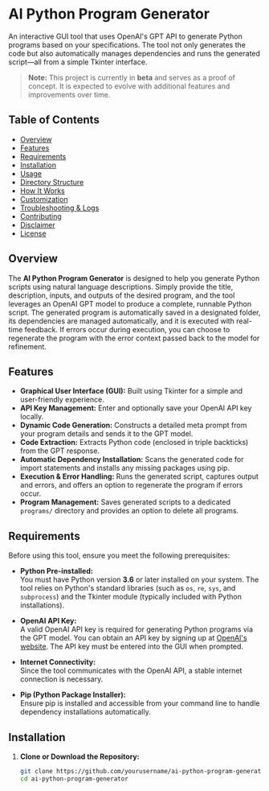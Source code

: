 # AI Python Program Generator

An interactive GUI tool that uses OpenAI's GPT API to generate Python programs based on your specifications. The tool not only generates the code but also automatically manages dependencies and runs the generated script—all from a simple Tkinter interface.

> **Note:** This project is currently in **beta** and serves as a proof of concept. It is expected to evolve with additional features and improvements over time.

## Table of Contents

- [Overview](#overview)
- [Features](#features)
- [Requirements](#requirements)
- [Installation](#installation)
- [Usage](#usage)
- [Directory Structure](#directory-structure)
- [How It Works](#how-it-works)
- [Customization](#customization)
- [Troubleshooting & Logs](#troubleshooting--logs)
- [Contributing](#contributing)
- [Disclaimer](#disclaimer)
- [License](#license)

## Overview

The **AI Python Program Generator** is designed to help you generate Python scripts using natural language descriptions. Simply provide the title, description, inputs, and outputs of the desired program, and the tool leverages an OpenAI GPT model to produce a complete, runnable Python script. The generated program is automatically saved in a designated folder, its dependencies are managed automatically, and it is executed with real-time feedback. If errors occur during execution, you can choose to regenerate the program with the error context passed back to the model for refinement.

## Features

- **Graphical User Interface (GUI):** Built using Tkinter for a simple and user-friendly experience.
- **API Key Management:** Enter and optionally save your OpenAI API key locally.
- **Dynamic Code Generation:** Constructs a detailed meta prompt from your program details and sends it to the GPT model.
- **Code Extraction:** Extracts Python code (enclosed in triple backticks) from the GPT response.
- **Automatic Dependency Installation:** Scans the generated code for import statements and installs any missing packages using pip.
- **Execution & Error Handling:** Runs the generated script, captures output and errors, and offers an option to regenerate the program if errors occur.
- **Program Management:** Saves generated scripts to a dedicated `programs/` directory and provides an option to delete all programs.

## Requirements

Before using this tool, ensure you meet the following prerequisites:

- **Python Pre-installed:**  
  You must have Python version **3.6** or later installed on your system. The tool relies on Python's standard libraries (such as `os`, `re`, `sys`, and `subprocess`) and the Tkinter module (typically included with Python installations).

- **OpenAI API Key:**  
  A valid OpenAI API key is required for generating Python programs via the GPT model. You can obtain an API key by signing up at [OpenAI's website](https://openai.com/). The API key must be entered into the GUI when prompted.

- **Internet Connectivity:**  
  Since the tool communicates with the OpenAI API, a stable internet connection is necessary.

- **Pip (Python Package Installer):**  
  Ensure pip is installed and accessible from your command line to handle dependency installations automatically.

## Installation

1. **Clone or Download the Repository:**

   ```bash
   git clone https://github.com/yourusername/ai-python-program-generator.git
   cd ai-python-program-generator
